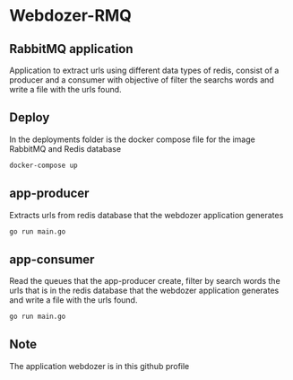 # Webdozer-RMQ

## RabbitMQ application

Application to extract urls using different data types of redis, consist of a producer and a consumer with objective of filter the searchs words and write a file with the urls found.

## Deploy

In the deployments folder is the docker compose file for the image RabbitMQ and Redis database

```bash
docker-compose up
```

## app-producer

Extracts urls from redis database that the webdozer application generates

```bash
go run main.go
```

## app-consumer

Read the queues that the app-producer create, filter by search words the urls that is in the redis database that the webdozer application generates and write a file with the urls found.

```bash
go run main.go
```

## Note

The application webdozer is in this github profile
